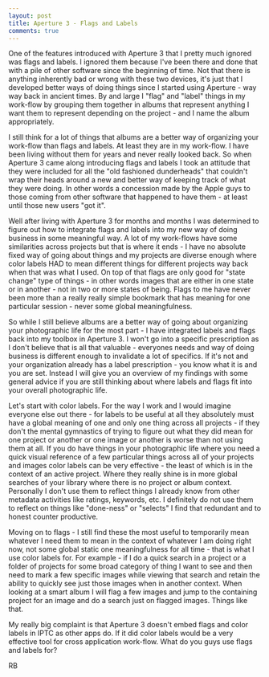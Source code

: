 ```yaml
---
layout: post
title: Aperture 3 - Flags and Labels
comments: true
---
```

One of the features introduced with Aperture 3 that I pretty much ignored was flags and labels. I ignored them because I've been there and done that with a pile of other software since the beginning of time. Not that there is anything inherently bad or wrong with these two devices, it's just that I developed better ways of doing things since I started using Aperture - way way back in ancient times. By and large I "flag" and "label" things in my work-flow by grouping them together in albums that represent anything I want them to represent depending on the project - and I name the album appropriately.

I still think for a lot of things that albums are a better way of organizing your work-flow than flags and labels. At least they are in my work-flow. I have been living without them for years and never really looked back. So when Aperture 3 came along introducing flags and labels I took an attitude that they were included for all the "old fashioned dunderheads" that couldn't wrap their heads around a new and better way of keeping track of what they were doing. In other words a concession made by the Apple guys to those coming from other software that happened to have them - at least until those new users "got it".

Well after living with Aperture 3 for months and months I was determined to figure out how to integrate flags and labels into my new way of doing business in some meaningful way. A lot of my work-flows have some similarities across projects but that is where it ends - I have no absolute fixed way of going about things and my projects are diverse enough where color labels HAD to mean different things for different projects way back when that was what I used. On top of that flags are only good for "state change" type of things - in other words images that are either in one state or in another - not in two or more states of being. Flags to me have never been more than a really really simple bookmark that has meaning for one particular session - never some global meaningfulness.

So while I still believe albums are a better way of going about organizing your photographic life for the most part - I have integrated labels and flags back into my toolbox in Aperture 3. I won't go into a specific prescription as I don't believe that is all that valuable - everyones needs and way of doing business is different enough to invalidate a lot of specifics. If it's not and your organization already has a label prescription - you know what it is and you are set. Instead I will give you an overview of my findings with some general advice if you are still thinking about where labels and flags fit into your overall photographic life.

Let's start with color labels. For the way I work and I would imagine everyone else out there - for labels to be useful at all they absolutely must have a global meaning of one and only one thing across all projects - if they don't the mental gymnastics of trying to figure out what they did mean for one project or another or one image or another is worse than not using them at all. If you do have things in your photographic life where you need a quick visual reference of a few particular things across all of your projects and images color labels can be very effective - the least of which is in the context of an active project. Where they really shine is in more global searches of your library where there is no project or album context. Personally I don't use them to reflect things I already know from other metadata activities like ratings, keywords, etc. I definitely do not use them to reflect on things like "done-ness" or "selects" I find that redundant and to honest counter productive.

Moving on to flags - I still find these the most useful to temporarily mean whatever I need them to mean in the context of whatever I am doing right now, not some global static one meaningfulness for all time - that is what I use color labels for. For example - if I do a quick search in a project or a folder of projects for some broad category of thing I want to see and then need to mark a few specific images while viewing that search and retain the ability to quickly see just those images when in another context. When looking at a smart album I will flag a few images and jump to the containing project for an image and do a search just on flagged images. Things like that.

My really big complaint is that Aperture 3 doesn't embed flags and color labels in IPTC as other apps do. If it did color labels would be a very effective tool for cross application work-flow. What do you guys use flags and labels for?

RB